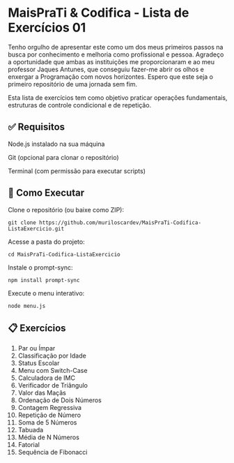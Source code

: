 # MaisPraTi & Codifica - Lista de Exercícios 01
Tenho orgulho de apresentar este como um dos meus primeiros passos na busca por conhecimento e melhoria como profissional e pessoa. Agradeço a oportunidade que ambas as instituições me proporcionaram e ao meu professor Jaques Antunes, que conseguiu fazer-me abrir os olhos e enxergar a Programação 
com novos horizontes. Espero que este seja o primeiro repositório de uma jornada sem fim.

Esta lista de exercícios tem como objetivo praticar operações fundamentais, estruturas de controle condicional e de repetição.

## ✅ Requisitos
Node.js instalado na sua máquina

Git (opcional para clonar o repositório)

Terminal (com permissão para executar scripts)

## 🚀 Como Executar
Clone o repositório (ou baixe como ZIP):

```
git clone https://github.com/muriloscardev/MaisPraTi-Codifica-ListaExercicio.git  
``` 
Acesse a pasta do projeto:
```
cd MaisPraTi-Codifica-ListaExercicio
````   
Instale o prompt-sync:
```
npm install prompt-sync  
``` 
Execute o menu interativo:
```
node menu.js
``` 
## 📋 Exercícios
01. Par ou Ímpar
02. Classificação por Idade
03. Status Escolar
04. Menu com Switch-Case
05. Calculadora de IMC
06. Verificador de Triângulo
07. Valor das Maçãs
08. Ordenação de Dois Números
09. Contagem Regressiva
10. Repetição de Número
11. Soma de 5 Números
12. Tabuada
13. Média de N Números
14. Fatorial
15. Sequência de Fibonacci

